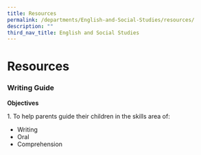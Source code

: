 ```yaml
---
title: Resources
permalink: /departments/English-and-Social-Studies/resources/
description: ""
third_nav_title: English and Social Studies
---
```

# Resources
### Writing Guide

**Objectives**   

1\. To help parents guide their children in the skills area of:

*   Writing   
*   Oral   
*   Comprehension